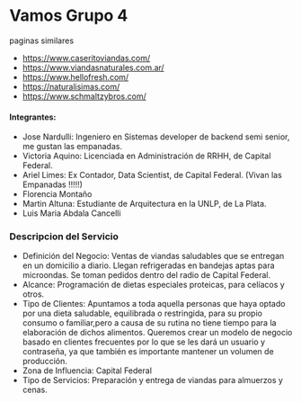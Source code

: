 # Vamos Grupo 4

paginas similares 
 - https://www.caseritoviandas.com/
 - https://www.viandasnaturales.com.ar/
 - https://www.hellofresh.com/
 - https://naturalisimas.com/
 - https://www.schmaltzybros.com/

#### Integrantes: 
- Jose Nardulli: Ingeniero en Sistemas developer de backend semi senior, me gustan las empanadas.
- Victoria Aquino: Licenciada en Administración de RRHH, de Capital Federal.
- Ariel Limes: Ex Contador, Data Scientist, de Capital Federal. (Vivan las Empanadas !!!!!)
- Florencia Montaño
- Martin Altuna: Estudiante de Arquitectura en la UNLP, de La Plata.
- Luis Maria Abdala Cancelli

### Descripcion del Servicio
- Definición del Negocio:
Ventas de viandas saludables que se entregan en un domicilio a diario. Llegan refrigeradas en bandejas aptas para microondas. Se toman pedidos dentro del radio de Capital Federal.
- Alcance:
Programación de dietas especiales proteicas, para celíacos y otros.
- Tipo de Clientes:
Apuntamos a toda aquella personas que haya optado por una dieta saludable, equilibrada o restringida, para su propio consumo o familiar,pero a causa de su rutina no tiene tiempo para la elaboración de dichos alimentos. Queremos crear un modelo de negocio basado en clientes frecuentes por lo que se les dará un usuario y contraseña, ya que también es importante mantener un volumen de producción.
- Zona de Influencia:
Capital Federal
- Tipo de Servicios:
Preparación y entrega de viandas para almuerzos y cenas. 
